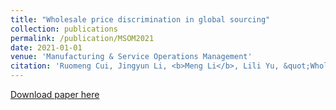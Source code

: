 ```yaml
---
title: "Wholesale price discrimination in global sourcing"
collection: publications
permalink: /publication/MSOM2021
date: 2021-01-01
venue: 'Manufacturing & Service Operations Management'
citation: 'Ruomeng Cui, Jingyun Li, <b>Meng Li</b>, Lili Yu, &quot;Wholesale price discrimination in global sourcing.&quot; <i>Manufacturing & Service Operations Management</i>, 2021, 23(5): 1096-1117.'
---
```

<!--<b>Abstract: </b><i>Problem definition:</i> We investigate wholesale price discrimination in a global sourcing marketplace. <i>Academic/practical relevance:</i> Previous research has found price discrimination in business-to-consumer markets, in which buyers are end customers. There is limited research on suppliers’ price-quoting behaviors and price discrimination in business-to-business (B2B) markets. It is unclear whether certain characteristics of B2B buyers, who are often representatives of firms and not end customers, would influence suppliers’ pricing decisions. <i>Methodology:</i> We collaborate with a global trading company that runs a field experiment on a B2B platform. <i>Results:</i> We find that there is no significant difference in the wholesale prices quoted to buyers selling in U.S. and South African markets. We also find that suppliers quote significantly higher wholesale prices to white buyers than to Asian and black buyers regardless of country. However, price discrimination disappears when buyers present market information to suppliers, providing the lowest wholesale price offered by other suppliers in the market, whereas price discrimination remains when buyers present social information to suppliers, thereby indicating the buyer is referred by a previous customer. In addition, we show that market information can help buyers obtain a lower wholesale price because it signals a lower willingness to pay. Social information, however, can reduce price quotes for only black and white buyers but not for Asian (particularly Chinese) buyers. <i>Managerial implications:</i> Our work can provide guidance to suppliers’ pricing strategies, buyers’ inquiry strategies, and B2B platforms’ information strategies to attract and retain users.-->

[Download paper here](https://pubsonline.informs.org/doi/abs/10.1287/msom.2019.0862)
